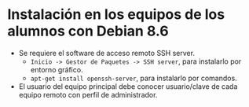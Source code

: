
# Instalación en los equipos de los alumnos con Debian 8.6

* Se requiere el software de acceso remoto SSH server.
    * `Inicio -> Gestor de Paquetes -> SSH server`, para instalarlo por entorno gráfico.
    * `apt-get install openssh-server`, para instalarlo por comandos.
* El usuario del equipo principal debe conocer usuario/clave de cada equipo
remoto con perfil de administrador.
